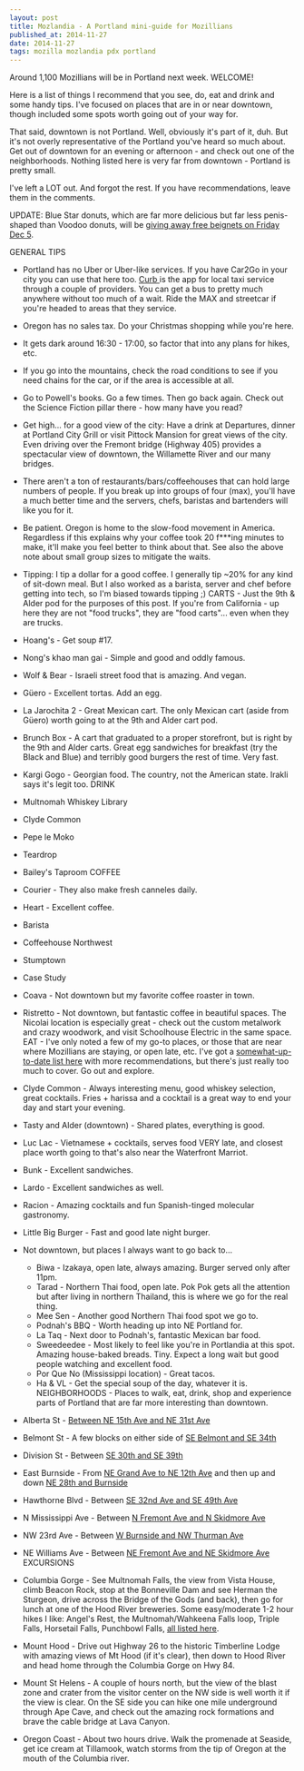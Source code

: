 ```yaml
---
layout: post
title: Mozlandia - A Portland mini-guide for Mozillians
published_at: 2014-11-27
date: 2014-11-27
tags: mozilla mozlandia pdx portland
---
```


Around 1,100 Mozillians will be in Portland next week. WELCOME!

Here is a list of things I recommend that you see, do, eat and drink and some handy tips. I've focused on places that are in or near downtown, though included some spots worth going out of your way for.

That said, downtown is not Portland. Well, obviously it's part of it, duh. But it's not overly representative of the Portland you've heard so much about. Get out of downtown for an evening or afternoon - and check out one of the neighborhoods. Nothing listed here is very far from downtown - Portland is pretty small.

I've left a LOT out. And forgot the rest. If you have recommendations, leave them in the comments.

UPDATE: Blue Star donuts, which are far more delicious but far less penis-shaped than Voodoo donuts, will be [giving away free beignets on Friday Dec 5](http://pdx.eater.com/2014/11/26/7295121/blue-star-donuts-anniversary-free-beignets-expanded-menu).

GENERAL TIPS

*   Portland has no Uber or Uber-like services. If you have Car2Go in your city you can use that here too. [Curb ](http://gocurb.com/)is the app for local taxi service through a couple of providers. You can get a bus to pretty much anywhere without too much of a wait. Ride the MAX and streetcar if you're headed to areas that they service.
*   Oregon has no sales tax. Do your Christmas shopping while you're here.
*   It gets dark around 16:30 - 17:00, so factor that into any plans for hikes, etc.
*   If you go into the mountains, check the road conditions to see if you need chains for the car, or if the area is accessible at all.
*   Go to Powell's books. Go a few times. Then go back again. Check out the Science Fiction pillar there - how many have you read?
*   Get high... for a good view of the city: Have a drink at Departures, dinner at Portland City Grill or visit Pittock Mansion for great views of the city. Even driving over the Fremont bridge (Highway 405) provides a spectacular view of downtown, the Willamette River and our many bridges.
*   There aren't a ton of restaurants/bars/coffeehouses that can hold large numbers of people. If you break up into groups of four (max), you'll have a much better time and the servers, chefs, baristas and bartenders will like you for it.
*   Be patient. Oregon is home to the slow-food movement in America. Regardless if this explains why your coffee took 20 f***ing minutes to make, it'll make you feel better to think about that. See also the above note about small group sizes to mitigate the waits.
*   Tipping: I tip a dollar for a good coffee. I generally tip ~20% for any kind of sit-down meal. But I also worked as a barista, server and chef before getting into tech, so I'm biased towards tipping ;)
CARTS - Just the 9th & Alder pod for the purposes of this post. If you're from California - up here they are not "food trucks", they are "food carts"... even when they are trucks.

*   Hoang's - Get soup #17.
*   Nong's khao man gai - Simple and good and oddly famous.
*   Wolf & Bear - Israeli street food that is amazing. And vegan.
*   Güero - Excellent tortas. Add an egg.
*   La Jarochita 2 - Great Mexican cart. The only Mexican cart (aside from Güero) worth going to at the 9th and Alder cart pod.
*   Brunch Box - A cart that graduated to a proper storefront, but is right by the 9th and Alder carts. Great egg sandwiches for breakfast (try the Black and Blue) and terribly good burgers the rest of time. Very fast.
*   Kargi Gogo - Georgian food. The country, not the American state. Irakli says it's legit too.
DRINK

*   Multnomah Whiskey Library
*   Clyde Common
*   Pepe le Moko
*   Teardrop
*   Bailey's Taproom
COFFEE

*   Courier - They also make fresh canneles daily.
*   Heart - Excellent coffee.
*   Barista
*   Coffeehouse Northwest
*   Stumptown
*   Case Study
*   Coava - Not downtown but my favorite coffee roaster in town.
*   Ristretto - Not downtown, but fantastic coffee in beautiful spaces. The Nicolai location is especially great - check out the custom metalwork and crazy woodwork, and visit Schoolhouse Electric in the same space.
EAT - I've only noted a few of my go-to places, or those that are near where Mozillians are staying, or open late, etc. I've got a [somewhat-up-to-date list here](https://www.evernote.com/shard/s1/sh/054ed2b6-227a-4934-aaf5-afaeff3f09e6/8b18f677e359bdd1823ec784dc22bfb1) with more recommendations, but there's just really too much to cover. Go out and explore.

*   Clyde Common - Always interesting menu, good whiskey selection, great cocktails. Fries + harissa and a cocktail is a great way to end your day and start your evening.
*   Tasty and Alder (downtown) - Shared plates, everything is good.
*   Luc Lac - Vietnamese + cocktails, serves food VERY late, and closest place worth going to that's also near the Waterfront Marriot.
*   Bunk - Excellent sandwiches.
*   Lardo - Excellent sandwiches as well.
*   Racion - Amazing cocktails and fun Spanish-tinged molecular gastronomy.
*   Little Big Burger - Fast and good late night burger.
*   Not downtown, but places I always want to go back to...

    *   Biwa - Izakaya, open late, always amazing. Burger served only after 11pm.
    *   Tarad - Northern Thai food, open late. Pok Pok gets all the attention but after living in northern Thailand, this is where we go for the real thing.
    *   Mee Sen - Another good Northern Thai food spot we go to.
    *   Podnah's BBQ - Worth heading up into NE Portland for.
    *   La Taq - Next door to Podnah's, fantastic Mexican bar food.
    *   Sweedeedee - Most likely to feel like you're in Portlandia at this spot. Amazing house-baked breads. Tiny. Expect a long wait but good people watching and excellent food.
    *   Por Que No (Mississippi location) - Great tacos.
    *   Ha & VL - Get the special soup of the day, whatever it is.
NEIGHBORHOODS - Places to walk, eat, drink, shop and experience parts of Portland that are far more interesting than downtown.

*   Alberta St - [Between NE 15th Ave and NE 31st Ave](https://www.google.com/maps/place/Portland,+OR+97211/@45.559091,-122.649713,17z/data=!3m1!4b1!4m2!3m1!1s0x5495a71f16982601:0xcfb5dec4cb0cc592)
*   Belmont St - A few blocks on either side of [SE Belmont and SE 34th](https://www.google.com/maps/place/Portland,+OR+97214/@45.5164534,-122.6295558,18z/data=!3m1!4b1!4m2!3m1!1s0x5495a093801c7a69:0x3044c74094029fc5)
*   Division St - Between [SE 30th and SE 39th](https://www.google.com/maps/place/Portland,+OR+97202/@45.5048033,-122.634579,17z/data=!3m1!4b1!4m2!3m1!1s0x5495a08423947f4d:0x94ab9ca89f536476)
*   East Burnside - From [NE Grand Ave to NE 12th Ave](https://www.google.com/maps/place/Portland,+OR+97214/@45.5117972,-122.6233484,16z/data=!4m2!3m1!1s0x5495a08d8c6660a1:0x65c0bc7bcfa0bfa8) and then up and down [NE 28th and Burnside](https://www.google.com/maps/place/Portland,+OR+97214/@45.5228888,-122.6372625,17z/data=!3m1!4b1!4m2!3m1!1s0x5495a0bf1c10f7e1:0xc2712506ca1f815c)
*   Hawthorne Blvd - Between [SE 32nd Ave and SE 49th Ave](https://www.google.com/maps/place/Portland,+OR+97214/@45.5117972,-122.6233484,16z/data=!4m2!3m1!1s0x5495a08d8c6660a1:0x65c0bc7bcfa0bfa8)
*   N Mississippi Ave - Between [N Fremont Ave and N Skidmore Ave](https://www.google.com/maps/place/Portland,+OR+97227/@45.5478202,-122.675562,17z/data=!3m1!4b1!4m2!3m1!1s0x5495a74217de3b6b:0xa592780957a53110)
*   NW 23rd Ave - Between [W Burnside and NW Thurman Ave](https://www.google.com/maps/place/Portland,+OR+97210/@45.5262249,-122.6984709,17z/data=!3m1!4b1!4m2!3m1!1s0x549509f13449968b:0x73b4e9cf1403cc8c)
*   NE Williams Ave - Between [NE Fremont Ave and NE Skidmore Ave](https://www.google.com/maps/place/Portland,+OR+97212/@45.5507983,-122.6667064,17z/data=!3m1!4b1!4m2!3m1!1s0x5495a73fc02c7eaf:0x471d67f545f071aa)
EXCURSIONS

*   Columbia Gorge - See Multnomah Falls, the view from Vista House, climb Beacon Rock, stop at the Bonneville Dam and see Herman the Sturgeon, drive across the Bridge of the Gods (and back), then go for lunch at one of the Hood River breweries. Some easy/moderate 1-2 hour hikes I like: Angel's Rest, the Multnomah/Wahkeena Falls loop, Triple Falls,  Horsetail Falls, Punchbowl Falls, [all listed here](http://www.portlandhikersfieldguide.org/wiki/Columbia_River_Gorge_Hikes).
*   Mount Hood - Drive out Highway 26 to the historic Timberline Lodge with amazing views of Mt Hood (if it's clear), then down to Hood River and head home through the Columbia Gorge on Hwy 84.
*   Mount St Helens - A couple of hours north, but the view of the blast zone and crater from the visitor center on the NW side is well worth it if the view is clear. On the SE side you can hike one mile underground through Ape Cave, and check out the amazing rock formations and brave the cable bridge at Lava Canyon.
*   Oregon Coast - About two hours drive. Walk the promenade at Seaside, get ice cream at Tillamook, watch storms from the tip of Oregon at the mouth of the Columbia river.